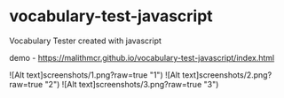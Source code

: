 # vocabulary-test-javascript
Vocabulary Tester created with javascript


demo - https://malithmcr.github.io/vocabulary-test-javascript/index.html


![Alt text]screenshots/1.png?raw=true "1")
![Alt text]screenshots/2.png?raw=true "2")
![Alt text]screenshots/3.png?raw=true "3")

